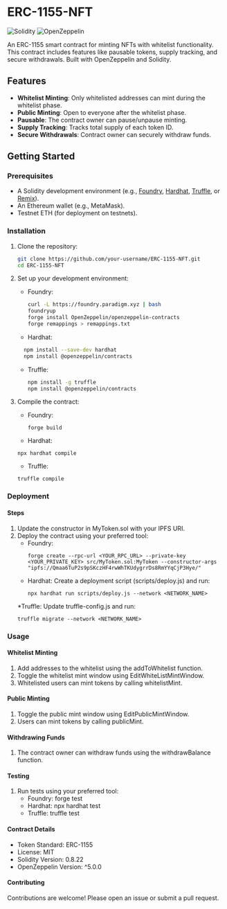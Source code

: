 # ERC-1155-NFT


![Solidity](https://img.shields.io/badge/Solidity-%23363636.svg?style=for-the-badge&logo=solidity&logoColor=white)
![OpenZeppelin](https://img.shields.io/badge/OpenZeppelin-4.5.0-blue)

An ERC-1155 smart contract for minting NFTs with whitelist functionality. This contract includes features like pausable tokens, supply tracking, and secure withdrawals. Built with OpenZeppelin and Solidity.

## Features
- **Whitelist Minting**: Only whitelisted addresses can mint during the whitelist phase.
- **Public Minting**: Open to everyone after the whitelist phase.
- **Pausable**: The contract owner can pause/unpause minting.
- **Supply Tracking**: Tracks total supply of each token ID.
- **Secure Withdrawals**: Contract owner can securely withdraw funds.

## Getting Started
### Prerequisites
- A Solidity development environment (e.g., [Foundry](https://getfoundry.sh/), [Hardhat](https://hardhat.org/), [Truffle](https://trufflesuite.com/), or [Remix](https://remix.ethereum.org/)).
- An Ethereum wallet (e.g., MetaMask).
- Testnet ETH (for deployment on testnets).

### Installation
1. Clone the repository:
   ```bash
   git clone https://github.com/your-username/ERC-1155-NFT.git
   cd ERC-1155-NFT

2. Set up your development environment:
    * Foundry:
      ```bash
      curl -L https://foundry.paradigm.xyz | bash
      foundryup
      forge install OpenZeppelin/openzeppelin-contracts
      forge remappings > remappings.txt
      
    * Hardhat:
     ```bash
       npm install --save-dev hardhat
       npm install @openzeppelin/contracts
     ```    
   * Truffle:
      ```bash
      npm install -g truffle
      npm install @openzeppelin/contracts
      ```
   
4. Compile the contract:
   * Foundry:
     ```
     forge build
     ```
   * Hardhat:
    ```
    npx hardhat compile
    ```
   * Truffle:
    ```
    truffle compile
    
### Deployment
#### Steps
1. Update the constructor in MyToken.sol with your IPFS URI.
2. Deploy the contract using your preferred tool:
   * Foundry:
     ```
     forge create --rpc-url <YOUR_RPC_URL> --private-key <YOUR_PRIVATE_KEY> src/MyToken.sol:MyToken --constructor-args "ipfs://Qmaa6TuP2s9pSKczHF4rwWhTKUdygrrDs8RmYYqCjP3Hye/"
    * Hardhat:
      Create a deployment script (scripts/deploy.js) and run:
      ```
      npx hardhat run scripts/deploy.js --network <NETWORK_NAME>
    *Truffle:
      Update truffle-config.js and run:
      ```
      truffle migrate --network <NETWORK_NAME>
### Usage
#### Whitelist Minting
1. Add addresses to the whitelist using the addToWhitelist function.
2. Toggle the whitelist mint window using EditWhiteListMintWindow.
3. Whitelisted users can mint tokens by calling whitelistMint.

#### Public Minting
1. Toggle the public mint window using EditPublicMintWindow.
2. Users can mint tokens by calling publicMint.

#### Withdrawing Funds
1. The contract owner can withdraw funds using the withdrawBalance function.

#### Testing
1. Run tests using your preferred tool:
   * Foundry: forge test
   * Hardhat: npx hardhat test
   * Truffle: truffle test

#### Contract Details
   * Token Standard: ERC-1155
   * License: MIT
   * Solidity Version: 0.8.22
   * OpenZeppelin Version: ^5.0.0

#### Contributing
Contributions are welcome! Please open an issue or submit a pull request.
